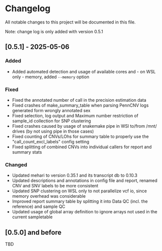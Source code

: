 # Changelog

All notable changes to this project will be documented in this file.

Note: change log is only added with version 0.5.1

## [0.5.1] - 2025-05-06

### Added

- Added automated detection and usage of available cores and - on WSL only - memory, added `--memory` option

### Fixed

- Fixed the annotated number of call in the precision estimation data
- Fixed crashes of make_summary_table when parsing PennCNV logs generated form wrongly annotated sex
- Fixed selection, log output and Maximum number restriction of sample_id collection for SNP clustering
- Fixed crashes caused by usage of snakemake pipe in WSl to/from /mnt/ drives (by not using pipe in those cases)
- Fixed counting of CNVs/LOhs for summary table to properly use the "call_count_excl_labels" config setting
- Fixed splitting of combined CNVs into individual callers for report and summary stats

### Changed

- Updated mehari to version 0.35.1 and its transcript db to 0.10.3
- Updated descriptions and annotations in config file and report, renamed CNV and SNV labels to be more consistent
- Updated SNP clustering on WSL only to not parallelize vcf io, since memory overhead was considerable
- Improved report summary table by splitting it into Data QC (incl. the reference) and sample QC
- Updated usage of global array definition to ignore arrays not used in the current sampletable

## [0.5.0] and before

TBD